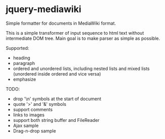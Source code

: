 jquery-mediawiki
================

Simple formatter for documents in MediaWiki format.

This is a simple transformer of input sequence to html text
without intermediate DOM tree.
Main goal is to make parser as simple as possible.

Supported:
 * heading
 * paragraph
 * ordered and unordered lists, including nested lists and mixed lists (unordered inside ordered and vice versa)
 * emphasize

TODO:
 * drop '\n' symbols at the start of document
 * quote '>' and '&' symbols
 * support comments
 * links to images
 * support both string buffer and FileReader
 * Ajax sample
 * Drag-n-drop sample

